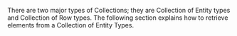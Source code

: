 <properties date="2016-05-11"
SortOrder="64"
/>

[]() []() There are two major types of Collections; they are Collection of Entity types and Collection of Row types. The following section explains how to retrieve elements from a Collection of Entity Types.
